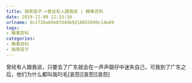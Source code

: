```yaml
---
title: 搞笑段子->曾经有人跟我说 | 糗事百科
date: 2019-11-09 12:33:10
urlname: 0c2726ab9e07d4db9218655699c14e89
tags: 
- 糗事百科
categories:
- 糗事百科
- 搞笑段子
---
```

曾经有人跟我说，只要去了广东就会在一声声靓仔中迷失自己，可我到了广东之后，他们为什么都叫我叼毛[哀怨][哀怨][哀怨]


